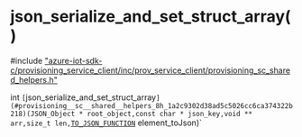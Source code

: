 # json_serialize_and_set_struct_array()

\#include ["azure-iot-sdk-c/provisioning_service_client/inc/prov_service_client/provisioning_sc_shared_helpers.h"](../iot-c-ref-provisioning-sc-shared-helpers-h.md)  

int `[`json_serialize_and_set_struct_array`](#provisioning__sc__shared__helpers_8h_1a2c9302d38ad5c5026cc6ca374322b218)(JSON_Object * root_object,const char * json_key,void ** arr,size_t len,`[`TO_JSON_FUNCTION`](#provisioning__sc__shared__helpers_8h_1a6862df5b929925677f9d6268950c9e9c) element_toJson)`

